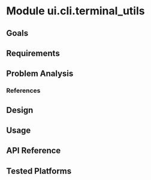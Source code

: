 # Module ui.cli.terminal_utils

## Goals

## Requirements

## Problem Analysis

### References

## Design

## Usage

## API Reference

## Tested Platforms
